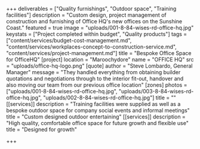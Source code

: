 +++
deliverables = ["Quality furnishings", "Outdoor space", "Training facilities"]
description = "Custom design, project management of construction and furnishing of Office HQ's new offices on the Sunshine Coast."
featured = true
image = "uploads/001-8-84-wises-rd-office-hq.jpg"
keystats = ["Project completed within budget", "Quality products"]
tags = ["content/services/budget-cost-management.md", "content/services/workplaces-concept-to-construction-service.md", "content/services/project-management.md"]
title = "Bespoke Office Space for OfficeHQ"
[project]
location = "Maroochydore"
name = "OFFICE HQ"
src = "uploads/office-hq-logo.png"
[quote]
author = "Steve Lombardo, General Manager"
message = "They handled everything from obtaining builder quotations and negotiations through to the interior fit-out, handover and also moving our team from our previous office location"
[zones]
photos = ["uploads/001-8-84-wises-rd-office-hq.jpg", "uploads/003-8-84-wises-rd-office-hq.jpg", "uploads/002-8-84-wises-rd-office-hq.jpg"]
title = ""
[[services]]
description = "Training facilities were supplied as well as a bespoke outdoor space for company social events and informal meetings"
title = "Custom designed outdoor entertaining"
[[services]]
description = "High quality, comfortable office space for future growth and flexible use"
title = "Designed for growth"

+++
